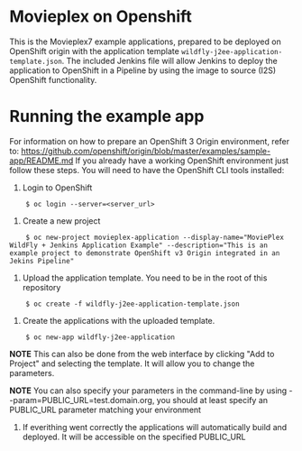 Movieplex on Openshift
======================

This is the Movieplex7 example applications, prepared to be deployed on OpenShift origin with the application template `wildfly-j2ee-application-template.json`.
The included Jenkins file will allow Jenkins to deploy the application to OpenShift in a Pipeline by using the image to source (I2S) OpenShift functionality.

# Running the example app

For information on how to prepare an OpenShift 3 Origin environment, refer to: https://github.com/openshift/origin/blob/master/examples/sample-app/README.md
If you already have a working OpenShift environment just follow these steps. You will need to have the OpenShift CLI tools installed:

1. Login to OpenShift
```
    $ oc login --server=<server_url>
```
1. Create a new project
```
    $ oc new-project movieplex-application --display-name="MoviePlex WildFly + Jenkins Application Example" --description="This is an example project to demonstrate OpenShift v3 Origin integrated in an Jekins Pipeline"
```
1. Upload the application template. You need to be in the root of this repository
```
    $ oc create -f wildfly-j2ee-application-template.json
```
1. Create the applications with the uploaded template. 
```
    $ oc new-app wildfly-j2ee-application
```
**NOTE** This can also be done from the web interface by clicking "Add to Project" and selecting the template. It will allow you to change the parameters. 
	
**NOTE** You can also specify your parameters in the command-line by using --param=PUBLIC_URL=test.domain.org, you should at least specify an PUBLIC_URL parameter matching your environment

1. If everithing went correctly the applications will automatically build and deployed. It will be accessible on the specified PUBLIC_URL

